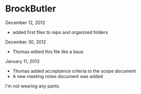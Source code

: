 BrockButler
===========

December 12, 2012

- added first files to repo and organized folders

December 30, 2012

- Thomas edited this file like a baus

January 11, 2013

- Thomas added acceptamce criteria to the scope document
- A new meeting notes document was added


I'm not wearing any pants


